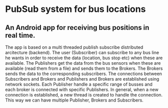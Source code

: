 # PubSub system for bus locations
## An Android app for receiving bus positions in real time.
The app is based on a multi threaded publish subscribe distributed arcitecture (backend). The user (Subscriber) can subscribe to any bus line
he wants in order to receive the data (location, bus stop etc) when these are available.
The Publishers get the data from the bus sensors when these are available (read them from a file) and sends them to the Brokers.
The Brokers sends the data to the corresponding subscribers. The connections between Subscribers and Brokers and Publishers and Brokers
are established using network sockets.
Each Publisher handle a specific range of busses and each broker is connected with specific Publishers. In general, when a new 
connection is established, a new thread is created to handle the connection. This way we can have multiple Publisher, Brokers and Subscribers.
